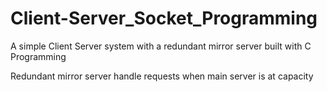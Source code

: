 # Client-Server_Socket_Programming
A simple Client Server system with a redundant mirror server built with C Programming

Redundant mirror server handle requests when main server is at capacity
